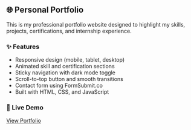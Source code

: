 ## 🌐 Personal Portfolio

This is my professional portfolio website designed to highlight my skills, projects, certifications, and internship experience.

### ✨ Features
- Responsive design (mobile, tablet, desktop)
- Animated skill and certification sections
- Sticky navigation with dark mode toggle
- Scroll-to-top button and smooth transitions
- Contact form using FormSubmit.co
- Built with HTML, CSS, and JavaScript

### 📂 Live Demo
[View Portfolio](https://mdanash.github.io/Mohamed_Anash_Portfolio/)  
